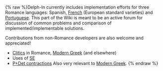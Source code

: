 {% raw %}Delph-In currently includes implementation efforts for three Romance
languages: Spanish, [French](https://delph-in.github.io/docs/garage/GrenouilleSummary) (European standard
varieties) and [Portuguese](https://delph-in.github.io/docs/garage/DelphinLisbon). This part of the Wiki is
meant to be an active forum for discussion of common problems and
comparison of implemented/implementable solutions.

Contributions from non-Romance developers are also welcome and
appreciated!

- [Clitics](https://delph-in.github.io/docs/garage/RomClitics) in Romance, [Modern Greek](https://delph-in.github.io/docs/grammars/MgrgSummary) (and
elsewhere)
- Uses of [SE](https://delph-in.github.io/docs/garage/RomSe)
- [P+Det contractions](https://delph-in.github.io/docs/garage/RomContract) Also very relevant to [Modern
Greek](https://delph-in.github.io/docs/grammars/MgrgSummary).
<update date omitted for speed>{% endraw %}